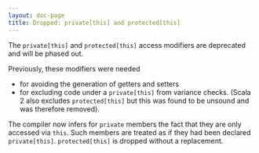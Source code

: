 ```yaml
---
layout: doc-page
title: Dropped: private[this] and protected[this]
---
```


The `private[this]` and `protected[this]` access modifiers are deprecated and will be phased out.

Previously, these modifiers were needed

 - for avoiding the generation of getters and setters
 - for excluding code under a `private[this]` from variance checks. (Scala 2 also excludes `protected[this]` but this was found to be unsound and was therefore removed).

The compiler now infers for `private` members the fact that they are only accessed via `this`. Such members are treated as if they had been declared `private[this]`. `protected[this]` is dropped without a replacement.

